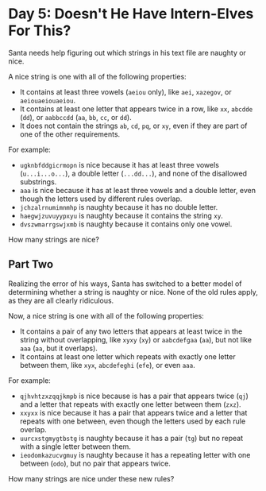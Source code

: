 # Day 5: Doesn't He Have Intern-Elves For This?

Santa needs help figuring out which strings in his text file are naughty or nice.

A nice string is one with all of the following properties:

  - It contains at least three vowels (`aeiou` only), like `aei`, `xazegov`, or `aeiouaeiouaeiou`.
  - It contains at least one letter that appears twice in a row, like `xx`, `abcdde` (`dd`), or `aabbccdd` (`aa`, `bb`, `cc`, or `dd`).
  - It does not contain the strings `ab`, `cd`, `pq`, or `xy`, even if they are part of one of the other requirements.

For example:

  - `ugknbfddgicrmopn` is nice because it has at least three vowels (`u...i...o...`), a double letter (`...dd...`), and none of the disallowed substrings.
  - `aaa` is nice because it has at least three vowels and a double letter, even though the letters used by different rules overlap.
  - `jchzalrnumimnmhp` is naughty because it has no double letter.
  - `haegwjzuvuyypxyu` is naughty because it contains the string `xy`.
  - `dvszwmarrgswjxmb` is naughty because it contains only one vowel.

How many strings are nice?

## Part Two

Realizing the error of his ways, Santa has switched to a better model of determining whether a string is naughty or nice. None of the old rules apply, as they are all clearly ridiculous.

Now, a nice string is one with all of the following properties:

  - It contains a pair of any two letters that appears at least twice in the string without overlapping, like `xyxy` (`xy`) or `aabcdefgaa` (`aa`), but not like `aaa` (`aa`, but it overlaps).
  - It contains at least one letter which repeats with exactly one letter between them, like `xyx`, `abcdefeghi` (`efe`), or even `aaa`.

For example:

  - `qjhvhtzxzqqjkmpb` is nice because is has a pair that appears twice (`qj`) and a letter that repeats with exactly one letter between them (`zxz`).
  - `xxyxx` is nice because it has a pair that appears twice and a letter that repeats with one between, even though the letters used by each rule overlap.
  - `uurcxstgmygtbstg` is naughty because it has a pair (`tg`) but no repeat with a single letter between them.
  - `ieodomkazucvgmuy` is naughty because it has a repeating letter with one between (`odo`), but no pair that appears twice.

How many strings are nice under these new rules?